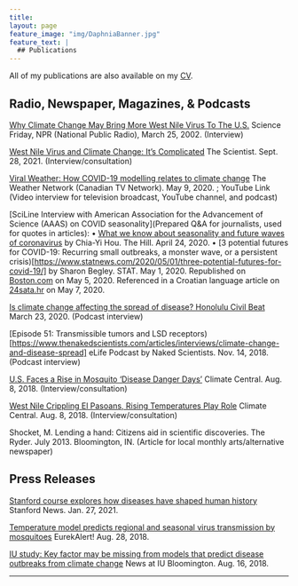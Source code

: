 ```yaml
---
title: 
layout: page
feature_image: "img/DaphniaBanner.jpg"
feature_text: |
  ## Publications
---
```


All of my publications are also available on my [CV](https://mshocket.github.io/MartaShocketCV2022.pdf).


## Radio, Newspaper, Magazines, & Podcasts

[Why Climate Change May Bring More West Nile Virus To The U.S.](https://www.sciencefriday.com/segments/climate-change-west-nile-virus/) Science Friday, NPR (National Public Radio), March 25, 2002. (Interview)

[West Nile Virus and Climate Change: It’s Complicated](https://www.the-scientist.com/news-opinion/west-nile-virus-and-climate-change-it-s-complicated-69246) The Scientist. Sept. 28, 2021. (Interview/consultation)

[Viral Weather: How COVID-19 modelling relates to climate change](https://www.theweathernetwork.com/ca/news/article/viral-weather-future-modelling-and-having-a-climate-change-plan) The Weather Network (Canadian TV Network). May 9, 2020. ; YouTube Link (Video interview for television broadcast, YouTube channel, and podcast)

[SciLine Interview with American Association for the Advancement of Science (AAAS) on COVID seasonality](Prepared Q&A for journalists, used for quotes in articles):
•	[What we know about seasonality and future waves of coronavirus](https://thehill.com/changing-america/well-being/prevention-cures/494536-what-we-know-about-potential-seasonality-and/) by Chia-Yi Hou. The Hill. April 24, 2020.
•	[3 potential futures for COVID-19: Recurring small outbreaks, a monster wave, or a persistent crisis)[https://www.statnews.com/2020/05/01/three-potential-futures-for-covid-19/] by Sharon Begley. STAT. May 1, 2020. Republished on [Boston.com](https://www.boston.com/news/coronavirus/2020/05/05/3-potential-futures-covid-19/) on May 5, 2020. Referenced in a Croatian language article on [24sata.hr](https://www.24sata.hr/news/tri-scenarija-za-koronu-nagli-rast-oboljelih-kolaps-zdravstva-691553) on May 7, 2020.

[Is climate change affecting the spread of disease? Honolulu Civil Beat](https://www.civilbeat.org/2020/03/is-climate-change-affecting-the-spread-of-disease/) March 23, 2020. (Podcast interview)

[Episode 51: Transmissible tumors and LSD receptors)[https://www.thenakedscientists.com/articles/interviews/climate-change-and-disease-spread] eLife Podcast by Naked Scientists. Nov. 14, 2018. (Podcast interview)

[U.S. Faces a Rise in Mosquito ‘Disease Danger Days’](http://www.climatecentral.org/news/us-faces-a-rise-in-mosquito-disease-danger-days-21903) Climate Central. Aug. 8, 2018.  (Interview/consultation)

[West Nile Crippling El Pasoans, Rising Temperatures Play Role](http://www.climatecentral.org/news/west-nile-el-paso-rising-temperatures-play-role-21905) Climate Central. Aug. 8, 2018. (Interview/consultation)

Shocket, M. Lending a hand: Citizens aid in scientific discoveries. The Ryder. July 2013. Bloomington, IN. (Article for local monthly arts/alternative newspaper)

## Press Releases

[Stanford course explores how diseases have shaped human history](https://news.stanford.edu/2021/01/27/diseases-history-intertwined/) Stanford News. Jan. 27, 2021.

[Temperature model predicts regional and seasonal virus transmission by mosquitoes](https://www.eurekalert.org/pub_releases/2018-08/e-tmp082818.php) EurekAlert! Aug. 28, 2018.

[IU study: Key factor may be missing from models that predict disease outbreaks from climate change](https://news.iu.edu/stories/2018/08/iub/releases/16-key-factor-missing-models-predict-disease-outbreaks-climate-change.html) News at IU Bloomington. Aug. 16, 2018.

---
